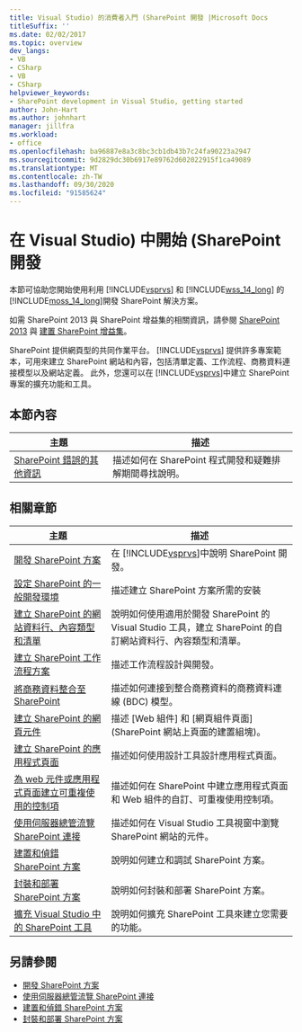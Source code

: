 ```yaml
---
title: Visual Studio) 的消費者入門 (SharePoint 開發 |Microsoft Docs
titleSuffix: ''
ms.date: 02/02/2017
ms.topic: overview
dev_langs:
- VB
- CSharp
- VB
- CSharp
helpviewer_keywords:
- SharePoint development in Visual Studio, getting started
author: John-Hart
ms.author: johnhart
manager: jillfra
ms.workload:
- office
ms.openlocfilehash: ba96887e8a3c8bc3cb1db43b7c24fa90223a2947
ms.sourcegitcommit: 9d2829dc30b6917e89762d602022915f1ca49089
ms.translationtype: MT
ms.contentlocale: zh-TW
ms.lasthandoff: 09/30/2020
ms.locfileid: "91585624"
---
```

# <a name="get-started-sharepoint-development-in-visual-studio"></a>在 Visual Studio) 中開始 (SharePoint 開發
  本節可協助您開始使用利用 [!INCLUDE[vsprvs](../sharepoint/includes/vsprvs-md.md)] 和 [!INCLUDE[wss_14_long](../sharepoint/includes/wss-14-long-md.md)] 的 [!INCLUDE[moss_14_long](../sharepoint/includes/moss-14-long-md.md)]開發 SharePoint 解決方案。

 如需 SharePoint 2013 與 SharePoint 增益集的相關資訊，請參閱 [SharePoint 2013](https://www.microsoft.com/microsoft-365/previous-versions/microsoft-sharepoint-2013) 與 [建置 SharePoint 增益集](/sharepoint/dev/sp-add-ins/sharepoint-add-ins)。

 SharePoint 提供網頁型的共同作業平台。 [!INCLUDE[vsprvs](../sharepoint/includes/vsprvs-md.md)] 提供許多專案範本，可用來建立 SharePoint 網站和內容，包括清單定義、工作流程、商務資料連接模型以及網站定義。 此外，您還可以在 [!INCLUDE[vsprvs](../sharepoint/includes/vsprvs-md.md)]中建立 SharePoint 專案的擴充功能和工具。

## <a name="in-this-section"></a>本節內容

|主題|描述|
|-----------|-----------------|
|[SharePoint 錯誤的其他資訊](../sharepoint/additional-information-for-sharepoint-errors.md)|描述如何在 SharePoint 程式開發和疑難排解期間尋找說明。|

## <a name="related-sections"></a>相關章節

|主題|描述|
|-----------|-----------------|
|[開發 SharePoint 方案](../sharepoint/developing-sharepoint-solutions.md)|在 [!INCLUDE[vsprvs](../sharepoint/includes/vsprvs-md.md)]中說明 SharePoint 開發。|
|[設定 SharePoint 的一般開發環境](/sharepoint/dev/general-development/set-up-a-general-development-environment-for-sharepoint)|描述建立 SharePoint 方案所需的安裝|
|[建立 SharePoint 的網站資料行、內容類型和清單](../sharepoint/creating-site-columns-content-types-and-lists-for-sharepoint.md)|說明如何使用適用於開發 SharePoint 的 Visual Studio 工具，建立 SharePoint 的自訂網站資料行、內容類型和清單。|
|[建立 SharePoint 工作流程方案](../sharepoint/creating-sharepoint-workflow-solutions.md)|描述工作流程設計與開發。|
|[將商務資料整合至 SharePoint](../sharepoint/integrating-business-data-into-sharepoint.md)|描述如何連接到整合商務資料的商務資料連線 (BDC) 模型。|
|[建立 SharePoint 的網頁元件](../sharepoint/creating-web-parts-for-sharepoint.md)|描述 [Web 組件] 和 [網頁組件頁面] (SharePoint 網站上頁面的建置組塊)。|
|[建立 SharePoint 的應用程式頁面](../sharepoint/creating-application-pages-for-sharepoint.md)|描述如何使用設計工具設計應用程式頁面。|
|[為 web 元件或應用程式頁面建立可重複使用的控制項](../sharepoint/creating-reusable-controls-for-web-parts-or-application-pages.md)|描述如何在 SharePoint 中建立應用程式頁面和 Web 組件的自訂、可重複使用控制項。|
|[使用伺服器總管流覽 SharePoint 連接](../sharepoint/browsing-sharepoint-connections-using-server-explorer.md)|描述如何在 Visual Studio 工具視窗中瀏覽 SharePoint 網站的元件。|
|[建置和偵錯 SharePoint 方案](../sharepoint/building-and-debugging-sharepoint-solutions.md)|說明如何建立和調試 SharePoint 方案。|
|[封裝和部署 SharePoint 方案](../sharepoint/packaging-and-deploying-sharepoint-solutions.md)|說明如何封裝和部署 SharePoint 方案。|
|[擴充 Visual Studio 中的 SharePoint 工具](../sharepoint/extending-the-sharepoint-tools-in-visual-studio.md)|說明如何擴充 SharePoint 工具來建立您需要的功能。|

## <a name="see-also"></a>另請參閱

- [開發 SharePoint 方案](../sharepoint/developing-sharepoint-solutions.md)
- [使用伺服器總管流覽 SharePoint 連接](../sharepoint/browsing-sharepoint-connections-using-server-explorer.md)
- [建置和偵錯 SharePoint 方案](../sharepoint/building-and-debugging-sharepoint-solutions.md)
- [封裝和部署 SharePoint 方案](../sharepoint/packaging-and-deploying-sharepoint-solutions.md)
